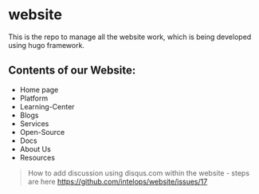# website
This is the repo to manage all the website work, which is being developed using hugo framework.

## Contents of our Website:
- Home page
- Platform
- Learning-Center
- Blogs
- Services
- Open-Source
- Docs
- About Us
- Resources

> How to add discussion using disqus.com within the website - steps are here https://github.com/intelops/website/issues/17 
